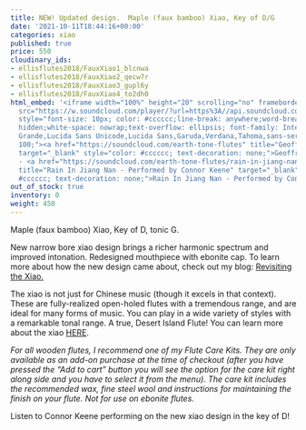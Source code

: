 ```yaml
---
title: NEW! Updated design.  Maple (faux bamboo) Xiao, Key of D/G
date: '2021-10-11T18:44:16+00:00'
categories: xiao
published: true
price: 550
cloudinary_ids:
- ellisflutes2018/FauxXiao1_blcnwa
- ellisflutes2018/FauxXiao2_qecw7r
- ellisflutes2018/FauxXiao3_gupl6y
- ellisflutes2018/FauxXiao4_to2dh0
html_embed: '<iframe width="100%" height="20" scrolling="no" frameborder="no" allow="autoplay"
  src="https://w.soundcloud.com/player/?url=https%3A//api.soundcloud.com/tracks/1141899223&color=%23ff5500&inverse=false&auto_play=false&show_user=true"></iframe><div
  style="font-size: 10px; color: #cccccc;line-break: anywhere;word-break: normal;overflow:
  hidden;white-space: nowrap;text-overflow: ellipsis; font-family: Interstate,Lucida
  Grande,Lucida Sans Unicode,Lucida Sans,Garuda,Verdana,Tahoma,sans-serif;font-weight:
  100;"><a href="https://soundcloud.com/earth-tone-flutes" title="Geoffrey Ellis Flutes"
  target="_blank" style="color: #cccccc; text-decoration: none;">Geoffrey Ellis Flutes</a>
  · <a href="https://soundcloud.com/earth-tone-flutes/rain-in-jiang-nan-performed-by-connor-keene"
  title="Rain In Jiang Nan - Performed by Connor Keene" target="_blank" style="color:
  #cccccc; text-decoration: none;">Rain In Jiang Nan - Performed by Connor Keene</a></div>'
out_of_stock: true
inventory: 0
weight: 450
---
```


Maple (faux bamboo) Xiao, Key of D, tonic G.

New narrow bore xiao design brings a richer harmonic spectrum and improved intonation.  Redesigned mouthpiece with ebonite cap.  To learn more about how the new design came about, check out my blog: [Revisiting the Xiao.](https://www.ellisflutes.com/blog/revisiting-the-xiao)

The xiao is not just for Chinese music (though it excels in that context).  These are fully-realized open-holed flutes with a tremendous range, and are ideal for many forms of music.  You can play in a wide variety of styles with a remarkable tonal range.  A true, Desert Island Flute!  You can learn more about the xiao [HERE](https://www.ellisflutes.com/world-flutes/xiao).

*For all wooden flutes, I recommend one of my Flute Care Kits. They are only available as an add-on purchase at the time of checkout (after you have pressed the “Add to cart” button you will see the option for the care kit right along side and you have to select it from the menu). The care kit includes the recommended wax, fine steel wool and instructions for maintaining the finish on your flute. Not for use on ebonite flutes.*

Listen to Connor Keene performing on the new xiao design in the key of D!